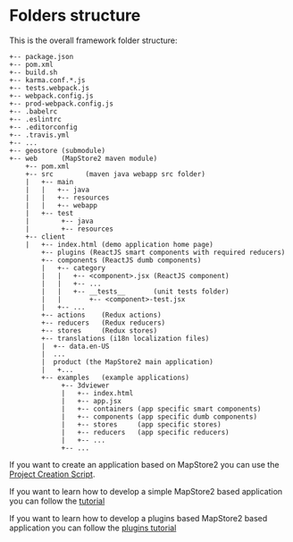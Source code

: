 # Folders structure

This is the overall framework folder structure:

```
+-- package.json
+-- pom.xml
+-- build.sh
+-- karma.conf.*.js
+-- tests.webpack.js
+-- webpack.config.js
+-- prod-webpack.config.js
+-- .babelrc
+-- .eslintrc
+-- .editorconfig
+-- .travis.yml
+-- ...
+-- geostore (submodule)
+-- web      (MapStore2 maven module)
    +-- pom.xml
    +-- src        (maven java webapp src folder)
    |   +-- main
    |   |   +-- java
    |   |   +-- resources
    |   |   +-- webapp
    |   +-- test
    |        +-- java
    |        +-- resources   
    +-- client
    |   +-- index.html (demo application home page)
        +-- plugins (ReactJS smart components with required reducers)
        +-- components (ReactJS dumb components)
        |   +-- category
        |   |   +-- <component>.jsx (ReactJS component)
        |   |   +-- ...
        |   |   +-- __tests__       (unit tests folder)
        |   |       +-- <component>-test.jsx
        |   +-- ...
        +-- actions    (Redux actions)
        +-- reducers   (Redux reducers)
        +-- stores     (Redux stores)
        +-- translations (i18n localization files)
        |  +-- data.en-US
        |  ...
        |  product (the MapStore2 main application)
        |   +...
        +-- examples   (example applications)
             +-- 3dviewer
             |   +-- index.html
             |   +-- app.jsx
             |   +-- containers (app specific smart components)
             |   +-- components (app specific dumb components)
             |   +-- stores     (app specific stores)
             |   +-- reducers   (app specific reducers)
             |   +-- ...
             +-- ...
```

If you want to create an application based on MapStore2 you can use the [Project Creation Script](https://github.com/geosolutions-it/MapStore2/blob/master/web/client/wiki/Project-Creation-Script).

If you want to learn how to develop a simple MapStore2 based application you can follow the [tutorial](https://github.com/geosolutions-it/MapStore2/blob/master/web/client/wiki/Application-Tutorial)

If you want to learn how to develop a plugins based MapStore2 based application you can follow the [plugins tutorial](https://github.com/geosolutions-it/MapStore2/blob/master/web/client/wiki/Plugins-architecture#building-an-application-using-plugins)
